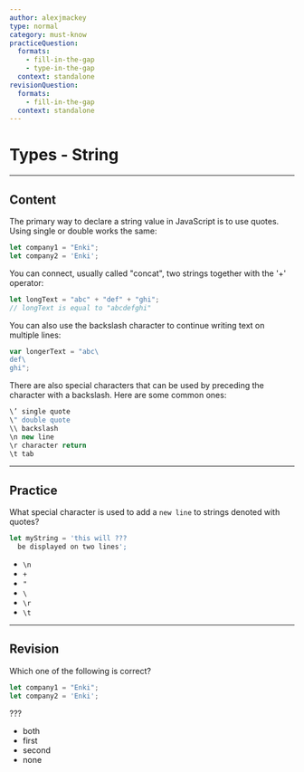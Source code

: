 ```yaml
---
author: alexjmackey
type: normal
category: must-know
practiceQuestion:
  formats:
    - fill-in-the-gap
    - type-in-the-gap
  context: standalone
revisionQuestion:
  formats:
    - fill-in-the-gap
  context: standalone
---
```


# Types - String


---

## Content

The primary way to declare a string value in JavaScript is to use quotes. Using single or double works the same:

```javascript
let company1 = "Enki";
let company2 = 'Enki';
```

You can connect, usually called "concat", two strings together with the '+' operator:

```javascript
let longText = "abc" + "def" + "ghi";
// longText is equal to "abcdefghi"
```

You can also use the backslash character to continue writing text on multiple lines:

```javascript
var longerText = "abc\
def\
ghi";
```

There are also special characters that can be used by preceding the character with a backslash. Here are some common ones:

```javascript
\’ single quote
\" double quote
\\ backslash
\n new line
\r character return
\t tab
```


---

## Practice

What special character is used to add a `new line` to strings denoted with quotes?

```javascript
let myString = 'this will ???
  be displayed on two lines';
```

- `\n`
- `+`
- `"`
- `\`
- `\r`
- `\t`


---

## Revision

Which one of the following is correct?

```javascript
let company1 = "Enki";
let company2 = 'Enki';
```

???

- both
- first
- second
- none
 
